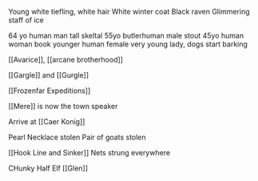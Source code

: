 Young white tiefling, white hair
White winter coat
Black raven
Glimmering staff of ice

64 yo human man
tall skeltal 55yo butlerhuman male
stout 45yo human woman book
younger human female
very young lady, dogs start barking

[[Avarice]], [[arcane brotherhood]]

[[Gargle]] and [[Gurgle]]

[[Frozenfar Expeditions]]

[[Mere]] is now the town speaker


 Arrive at [[Caer Konig]]
 
Pearl Necklace stolen
Pair of goats stolen

[[Hook Line and Sinker]]
Nets strung everywhere

CHunky Half Elf
[[Glen]] 
